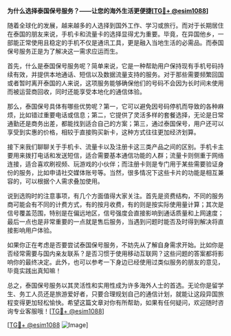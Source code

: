**为什么选择泰国保号服务？——让您的海外生活更便捷[[TG💪+ @esim1088](https://t.me/s/esim1088)]**

随着全球化的发展，越来越多的人选择到国外工作、学习或旅行。而对于长期居住在泰国的朋友来说，手机卡和流量卡的选择显得尤为重要。毕竟，在异国他乡，一部能正常使用且稳定的手机不仅是通讯工具，更是融入当地生活的必需品。而泰国保号服务正是为了解决这一需求应运而生。

首先，什么是泰国保号服务呢？简单来说，它是一种帮助用户保持现有手机号码持续有效，并提供本地通话、短信以及数据流量支持的服务。对于那些需要频繁回国或者暂时离开泰国的人来说，这项服务能够确保他们的号码不会因为长时间未使用而被运营商回收，同时还能享受本地化的通信体验。

那么，泰国保号具体有哪些优势呢？第一，它可以避免因号码停机而导致的各种麻烦，比如错过重要电话或信息；第二，它提供了灵活多样的套餐选择，无论是日常通勤还是商务出差，都能找到适合自己的方案；第三，通过泰国保号，用户还可以享受到实惠的价格，相较于直接购买新卡，这种方式往往更加经济划算。

接下来我们聊聊关于手机卡、流量卡以及注册卡这三类产品之间的区别。手机卡主要用来拨打电话和发送短信，适合需要基本通信功能的人群；流量卡则侧重于网络连接，适合喜欢刷视频、玩游戏的小伙伴；而注册卡则是专门用于某些需要验证身份的服务，比如申请社交媒体账号等。当然，很多情况下这些卡片的功能是相互兼容的，可以根据个人需求叠加使用。

说到选购时的注意事项，有几个方面值得大家关注。首先是资费结构，不同的服务商可能会有不同的计费方式，有的按月收费，有的则是按实际使用量计算；其次是信号覆盖范围，特别是在偏远地区，信号强度会直接影响到通话质量和上网速度；最后一点也是非常重要的一点就是售后服务，当遇到问题时能否及时得到解决将直接影响用户体验。

如果你正在考虑是否要尝试泰国保号服务，不妨先从了解自身需求开始。比如你是否经常需要与国内亲友联系？是否习惯于使用移动互联网？这些问题的答案都将影响你的最终决定。此外，也可以参考一下身边已经使用过类似服务的朋友的意见，毕竟实践出真知嘛！

总之，泰国保号服务以其灵活性和实用性成为许多海外人士的首选。无论你是留学生、务工人员还是旅游爱好者，只要合理规划自己的通信计划，就能让这段异国旅程变得更加轻松愉快。希望这篇文章对你有所帮助，如果有任何疑问，欢迎随时咨询专业客服哦！[[TG💪+ @esim1088](https://t.me/s/esim1088)]

[[TG💪+ @esim1088](https://t.me/s/esim1088) ![Image](https://i.postimg.cc/4NQfJmqS/Snipaste-2025-05-13-00-14-12.png)]